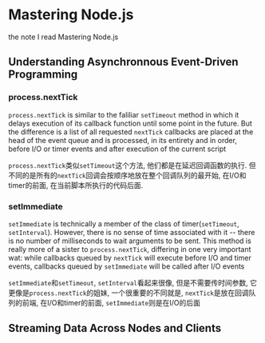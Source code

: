 # Mastering Node.js

the note I read Mastering Node.js

## Understanding Asynchronnous Event-Driven Programming

### process.nextTick

`process.nextTick` is similar to the faliliar `setTimeout` method in which it delays execution of its callback function until some point in the future. But the difference is a list of all requested `nextTick` callbacks are placed at the head of the event queue and is processed, in its entirety and in order, before I/O or timer events and after execution of the current script

`process.nextTick`类似`setTimeout`这个方法, 他们都是在延迟回调函数的执行. 但不同的是所有的`nextTick`回调会按顺序地放在整个回调队列的最开始, 在I/O和timer的前面, 在当前脚本所执行的代码后面.

### setImmediate

`setImmediate` is technically a member of the class of timer(`setTimeout`, `setInterval`). However, there is no sense of time associated with it -- there is no number of milliseconds to wait arguments to be sent. This method is really more of a sister to `process.nextTick`, differing in one very important wat: while callbacks queued by `nextTick` will execute before I/O and timer events, callbacks queued by `setImmediate` will be called after I/O events

`setImmediate`和`setTimeout`, `setInterval`看起来很像, 但是不需要传时间参数, 它更像是`process.nextTick`的姐妹, 一个很重要的不同就是, `nextTick`是放在回调队列的前端, 在I/O和timer的前面, `setImmediate`则是在I/O的后面

## Streaming Data Across Nodes and Clients
